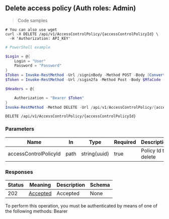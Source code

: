 
## Delete access policy (Auth roles: Admin)

<a id="opIdDelete"></a>

> Code samples

```shell
# You can also use wget
curl -X DELETE /api/v1/AccessControlPolicy/{accessControlPolicyId} \
  -H 'Authorization: API_KEY'

```

```powershell
# PowerShell example

$Login = @{
    Login = "User"
    Password = "Password"
}
$Token = Invoke-RestMethod -Url /signinBody -Method POST -Body (ConvertTo-Json $Login)
$Token = Invoke-RestMethod -Url /sigin2fa -Method Post -Body $MfaCode -Headers @{Authorization: "Bearer $Token"}

$Headers = @{

    Authorization = "Bearer $Token"
}
Invoke-RestMethod -Method DELETE -Url /api/v1/AccessControlPolicy/{accessControlPolicyId} -Headers $Headers
```

`DELETE /api/v1/AccessControlPolicy/{accessControlPolicyId}`

<h3 id="delete-access-policy-(auth-roles:-admin)-parameters">Parameters</h3>

|Name|In|Type|Required|Description|
|---|---|---|---|---|
|accessControlPolicyId|path|string(uuid)|true|Policy Id to delete|

<h3 id="delete-access-policy-(auth-roles:-admin)-responses">Responses</h3>

|Status|Meaning|Description|Schema|
|---|---|---|---|
|202|[Accepted](https://tools.ietf.org/html/rfc7231#section-6.3.3)|Accepted|None|

<aside class="warning">
To perform this operation, you must be authenticated by means of one of the following methods:
Bearer
</aside>


